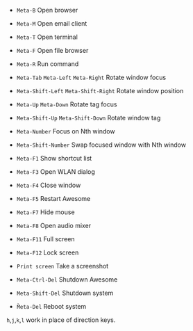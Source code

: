 - `Meta-B` Open browser
- `Meta-M` Open email client
- `Meta-T` Open terminal
- `Meta-F` Open file browser

- `Meta-R` Run command

- `Meta-Tab` `Meta-Left` `Meta-Right` Rotate window focus
- `Meta-Shift-Left` `Meta-Shift-Right` Rotate window position
- `Meta-Up` `Meta-Down` Rotate tag focus
- `Meta-Shift-Up` `Meta-Shift-Down` Rotate window tag

- `Meta-Number` Focus on Nth window
- `Meta-Shift-Number` Swap focused window with Nth window

- `Meta-F1` Show shortcut list
- `Meta-F3` Open WLAN dialog
- `Meta-F4` Close window
- `Meta-F5` Restart Awesome
- `Meta-F7` Hide mouse
- `Meta-F8` Open audio mixer
- `Meta-F11` Full screen
- `Meta-F12` Lock screen
- `Print screen` Take a screenshot

- `Meta-Ctrl-Del` Shutdown Awesome
- `Meta-Shift-Del` Shutdown system
- `M̀eta-Del` Reboot system

`h`,`j`,`k`,`l` work in place of direction keys.
